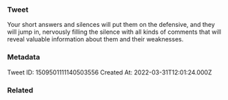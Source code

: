 ### Tweet
Your short answers and silences will put them on the defensive, and they will jump in, nervously filling the silence with all kinds of comments that will reveal valuable information about them and their weaknesses.

### Metadata
Tweet ID: 1509501111140503556
Created At: 2022-03-31T12:01:24.000Z

### Related

